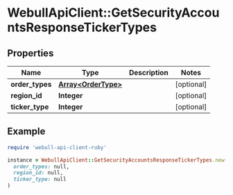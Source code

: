 # WebullApiClient::GetSecurityAccountsResponseTickerTypes

## Properties

| Name | Type | Description | Notes |
| ---- | ---- | ----------- | ----- |
| **order_types** | [**Array&lt;OrderType&gt;**](OrderType.md) |  | [optional] |
| **region_id** | **Integer** |  | [optional] |
| **ticker_type** | **Integer** |  | [optional] |

## Example

```ruby
require 'webull-api-client-ruby'

instance = WebullApiClient::GetSecurityAccountsResponseTickerTypes.new(
  order_types: null,
  region_id: null,
  ticker_type: null
)
```

